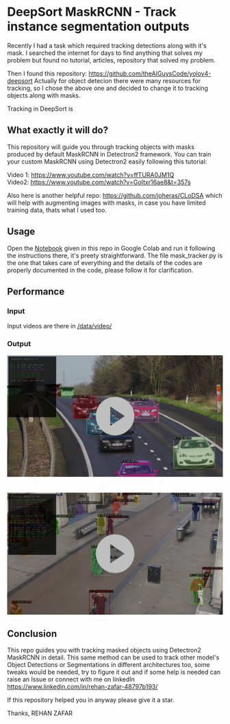 # DeepSort MaskRCNN - Track instance segmentation outputs

Recently I had a task which required tracking detections along with it's mask. I searched the internet for days to find anything that solves my problem but found no tutorial, articles, repository that solved my problem. <br/>

Then I found this repository: https://github.com/theAIGuysCode/yolov4-deepsort
Actually for object detecion there were many resources for tracking, so I chose the above one and decided to change it to tracking objects along with masks.

Tracking in DeepSort is 


## What exactly it will do?

This repository will guide you through tracking objects with masks produced by default MaskRCNN in Detectron2 framework.
You can train your custom MaskRCNN using Detectron2 easily following this tutorial:

Video 1: https://www.youtube.com/watch?v=ffTURA0JM1Q <br/>
Video2: https://www.youtube.com/watch?v=GoItxr16ae8&t=357s

Also here is another helpful repo: https://github.com/joheras/CLoDSA which will help with augmenting images with masks, in case you have limited training data, thats what I used too.


## Usage

Open the <a href="maskRCNN_tracking.ipynb">Notebook</a> given in this repo in Google Colab and run it following the instructions there, it's preety straightforward.
The file mask_tracker.py is the one that takes care of everything and the details of the codes are properly documented in the code, please follow it for clarification.


## Performance 

### Input
Input videos are there in <a href="/data/video/">/data/video/</a>


### Output
<a href="https://drive.google.com/file/d/1Gf8NUKqZJ2PN4hhAEPdQ-oQ2PPK8lN0v/view?usp=share_link"><img src="/cars.png" width=800></a>
<br/><br/><br/>
<a href="https://drive.google.com/file/d/1fP_wjmwxBWg1R6Ij7QHbaL4aHFvn83es/view?usp=share_link"><img src="/public.png" width=800></a>



## Conclusion

This repo guides you with tracking masked objects using Detectron2 MaskRCNN in detail. This same method can be used to track other model's Object Detections or Segmentations in different architectures too, some tweaks would be needed, try to figure it out and if some help is needed can raise an Issue or connect with me on linkedIn https://www.linkedin.com/in/rehan-zafar-48797b193/

If this repository helped you in anyway please give it a star.

Thanks,
REHAN ZAFAR
